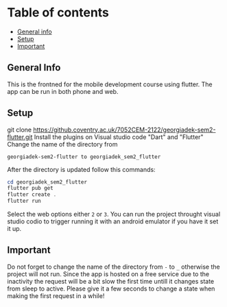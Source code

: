 # Table of contents

- [General info](#general-info)
- [Setup](#setup)
- [Important](#important)

## General Info

This is the frontned for the mobile development course using flutter. The app can be run in both phone and web.

## Setup

git clone <https://github.coventry.ac.uk/7052CEM-2122/georgiadek-sem2-flutter.git>
Install the plugins on Visual studio code "Dart" and "Flutter"
Change the name of the directory from

```
georgiadek-sem2-flutter to georgiadek_sem2_flutter
```

After the directory is updated follow this commands:

```powershell
cd georgiadek_sem2_flutter
flutter pub get
flutter create .
flutter run
```

Select the web options either `2` or `3`.
You can run the project throught visual studio codio to trigger running it with an android emulator if you have it set it up.

## Important

Do not forget to change the name of the directory from `-` to `_` otherwise the project will not run.
Since the app is hosted on a free service due to the inactivity the request will be a bit slow the first time untill it changes state from sleep to active. Please give it a few seconds to change a state when making the first request in a while!
